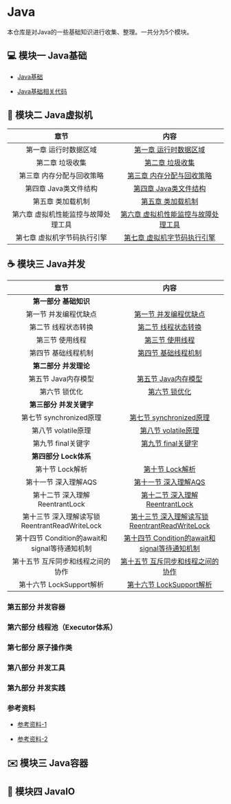 # Java
本仓库是对Java的一些基础知识进行收集、整理。一共分为5个模块。

## :computer: 模块一 Java基础

- [Java基础](https://github.com/DuHouAn/Java/blob/master/JavaBasics/notes/Java%20%E5%9F%BA%E7%A1%80.md)

- [Java基础相关代码](https://github.com/DuHouAn/Java/tree/master/JavaBasics)


## :art: 模块二  Java虚拟机

| 章节 |  内容 |
| :--:| :--: |
| 第一章 运行时数据区域 | [第一章 运行时数据区域](https://github.com/DuHouAn/Java/blob/master/JVM/00%E8%BF%90%E8%A1%8C%E6%97%B6%E6%95%B0%E6%8D%AE%E5%8C%BA%E5%9F%9F.md) |
| 第二章 垃圾收集 | [第二章 垃圾收集](https://github.com/DuHouAn/Java/blob/master/JVM/01%E5%9E%83%E5%9C%BE%E6%94%B6%E9%9B%86.md) |
| 第三章 内存分配与回收策略 | [第三章 内存分配与回收策略](https://github.com/DuHouAn/Java/blob/master/JVM/02%E5%86%85%E5%AD%98%E5%88%86%E9%85%8D%E4%B8%8E%E5%9B%9E%E6%94%B6%E7%AD%96%E7%95%A5.md) |
| 第四章 Java类文件结构 | [第四章 Java类文件结构](https://github.com/DuHouAn/Java/blob/master/JVM/03Java%E7%B1%BB%E6%96%87%E4%BB%B6%E7%BB%93%E6%9E%84.md) |
| 第五章 类加载机制 | [第五章 类加载机制](https://github.com/DuHouAn/Java/blob/master/JVM/04%E7%B1%BB%E5%8A%A0%E8%BD%BD%E6%9C%BA%E5%88%B6.md) |
| 第六章 虚拟机性能监控与故障处理工具 | [第六章 虚拟机性能监控与故障处理工具](https://github.com/DuHouAn/Java/blob/master/JVM/05%E8%99%9A%E6%8B%9F%E6%9C%BA%E6%80%A7%E8%83%BD%E7%9B%91%E6%8E%A7%E5%92%8C%E6%95%85%E9%9A%9C%E5%A4%84%E7%90%86%E5%B7%A5%E5%85%B7.md) |
| 第七章 虚拟机字节码执行引擎 | [第七章 虚拟机字节码执行引擎](https://github.com/DuHouAn/Java/blob/master/JVM/06%E8%99%9A%E6%8B%9F%E6%9C%BA%E5%AD%97%E8%8A%82%E7%A0%81%E6%89%A7%E8%A1%8C%E5%BC%95%E6%93%8E.md) |

## :coffee: 模块三 Java并发

| 章节 |  内容 |
| :--:| :--: |
| **第一部分 基础知识** |  |
| 第一节 并发编程优缺点 | [第一节 并发编程优缺点](https://github.com/DuHouAn/Java/blob/master/Concurrency/notes/00%E5%B9%B6%E5%8F%91%E7%BC%96%E7%A8%8B%E7%9A%84%E4%BC%98%E7%BC%BA%E7%82%B9.md) |
| 第二节 线程状态转换 | [第二节 线程状态转换](https://github.com/DuHouAn/Java/blob/master/Concurrency/notes/01%E7%BA%BF%E7%A8%8B%E7%8A%B6%E6%80%81%E8%BD%AC%E6%8D%A2.md) |
| 第三节 使用线程 | [第三节 使用线程](https://github.com/DuHouAn/Java/blob/master/Concurrency/notes/02%E4%BD%BF%E7%94%A8%E7%BA%BF%E7%A8%8B.md) |
| 第四节 基础线程机制 | [第四节 基础线程机制](https://github.com/DuHouAn/Java/blob/master/Concurrency/notes/03%E5%9F%BA%E7%A1%80%E7%BA%BF%E7%A8%8B%E6%9C%BA%E5%88%B6.md) | 
| **第二部分 并发理论** |  |
| 第五节 Java内存模型 | [第五节 Java内存模型](https://github.com/DuHouAn/Java/blob/master/Concurrency/notes/04Java%E5%86%85%E5%AD%98%E6%A8%A1%E5%9E%8B.md) | 
| 第六节 锁优化 | [第六节 锁优化](https://github.com/DuHouAn/Java/blob/master/Concurrency/notes/05%E9%94%81%E4%BC%98%E5%8C%96.md) | 
| **第三部分 并发关键字** |  |
| 第七节 synchronized原理 | [第七节 synchronized原理](https://github.com/DuHouAn/Java/blob/master/Concurrency/notes/06synchronized%E5%8E%9F%E7%90%86.md) | 
| 第八节 volatile原理 | [第八节 volatile原理](https://github.com/DuHouAn/Java/blob/master/Concurrency/notes/07volatile%E5%8E%9F%E7%90%86.md) | 
| 第九节 final关键字 | [第九节 final关键字](https://github.com/DuHouAn/Java/blob/master/Concurrency/notes/08final%E5%85%B3%E9%94%AE%E5%AD%97.md) |
| **第四部分 Lock体系** |  |
| 第十节 Lock解析 | [第十节 Lock解析](https://github.com/DuHouAn/Java/blob/master/Concurrency/notes/09Lock%E8%A7%A3%E6%9E%90.md)| 
| 第十一节 深入理解AQS | [第十一节 深入理解AQS](https://github.com/DuHouAn/Java/blob/master/Concurrency/notes/10%E6%B7%B1%E5%85%A5%E7%90%86%E8%A7%A3AQS.md) | 
| 第十二节 深入理解ReentrantLock | [第十二节 深入理解ReentrantLock](https://github.com/DuHouAn/Java/blob/master/Concurrency/notes/11%E6%B7%B1%E5%85%A5%E7%90%86%E8%A7%A3ReentrantLock.md) |
| 第十三节 深入理解读写锁ReentrantReadWriteLock | [第十三节 深入理解读写锁ReentrantReadWriteLock](https://github.com/DuHouAn/Java/blob/master/Concurrency/notes/12%E6%B7%B1%E5%85%A5%E7%90%86%E8%A7%A3%E8%AF%BB%E5%86%99%E9%94%81ReentrantReadWriteLock.md) |
| 第十四节 Condition的await和signal等待通知机制 | [第十四节 Condition的await和signal等待通知机制](https://github.com/DuHouAn/Java/blob/master/Concurrency/notes/13Condition%E7%9A%84await%E5%92%8Csignal%E7%AD%89%E5%BE%85%E9%80%9A%E7%9F%A5%E6%9C%BA%E5%88%B6.md) |
| 第十五节 互斥同步和线程之间的协作 | [第十五节 互斥同步和线程之间的协作](https://github.com/DuHouAn/Java/blob/master/Concurrency/notes/14%E4%BA%92%E6%96%A5%E5%90%8C%E6%AD%A5%E5%92%8C%E7%BA%BF%E7%A8%8B%E4%B9%8B%E9%97%B4%E7%9A%84%E5%8D%8F%E4%BD%9C..md) |
| 第十六节 LockSupport解析 | [第十六节 LockSupport解析](https://github.com/DuHouAn/Java/blob/master/Concurrency/notes/15LockSupport%E8%A7%A3%E6%9E%90.md) |

### 第五部分 并发容器
### 第六部分 线程池（Executor体系）
### 第七部分 原子操作类
### 第八部分 并发工具
### 第九部分 并发实践

### 参考资料
- [参考资料-1](https://github.com/CyC2018/CS-Notes/blob/master/notes/Java%20%E5%B9%B6%E5%8F%91.md)

- [参考资料-2](https://github.com/CL0610/Java-concurrency)

## :envelope: 模块三 Java容器

## :iphone: 模块四  JavaIO

